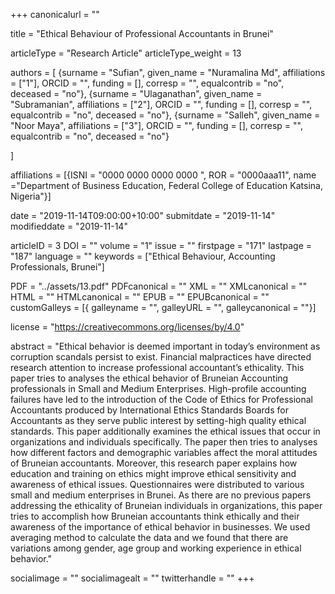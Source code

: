 +++
canonicalurl = ""

title = "Ethical Behaviour of Professional Accountants in Brunei"

articleType = "Research Article"
articleType_weight = 13

authors = [
  {surname = "Sufian",  given_name = "Nuramalina Md",  affiliations = ["1"],  ORCID = "", funding = [], corresp = "", equalcontrib = "no", deceased = "no"},
  {surname = "Ulaganathan",  given_name = "Subramanian",  affiliations = ["2"],  ORCID = "", funding = [], corresp = "", equalcontrib = "no", deceased = "no"},
  {surname = "Salleh",  given_name = "Noor Maya",  affiliations = ["3"],  ORCID = "", funding = [], corresp = "", equalcontrib = "no", deceased = "no"}
  
]

affiliations = [{ISNI = "0000 0000 0000 0000 ", ROR = "0000aaa11", name ="Department of Business Education, Federal College of Education Katsina, Nigeria"}]

date = "2019-11-14T09:00:00+10:00"
submitdate = "2019-11-14"
modifieddate = "2019-11-14"

articleID = 3
DOI = ""
volume = "1"
issue = ""
firstpage = "171"
lastpage = "187"
language = ""
keywords = ["Ethical Behaviour, Accounting Professionals, Brunei"]


PDF = "../assets/13.pdf"
PDFcanonical = ""
XML = ""
XMLcanonical = ""
HTML = ""
HTMLcanonical = ""
EPUB = ""
EPUBcanonical = ""
customGalleys = [{ galleyname = "", galleyURL = "", galleycanonical = ""}]

license = "https://creativecommons.org/licenses/by/4.0"

abstract = "Ethical behavior is deemed important in today’s environment as corruption scandals persist to exist. Financial malpractices have directed research attention to increase professional accountant’s ethicality. This paper tries to analyses the ethical behavior of Bruneian Accounting professionals in Small and Medium Enterprises. High-profile accounting failures have led to the introduction of the Code of Ethics for Professional Accountants produced by International Ethics Standards Boards for Accountants as they serve public interest by setting-high quality ethical standards. This paper additionally examines the ethical issues that occur in organizations and individuals specifically. The paper then tries to analyses how different factors and demographic variables affect the moral attitudes of Bruneian accountants. Moreover, this research paper explains how education and training on ethics might improve ethical sensitivity and awareness of ethical issues. Questionnaires were distributed to various small and medium enterprises in Brunei. As there are no previous papers addressing the ethicality of Bruneian individuals in organizations, this paper tries to accomplish how Bruneian accountants think ethically and their awareness of the importance of ethical behavior in businesses. We used averaging method to calculate the data and we found that there are variations among gender, age group and working experience in ethical behavior."


socialimage = ""
socialimagealt = ""
twitterhandle = ""
+++

